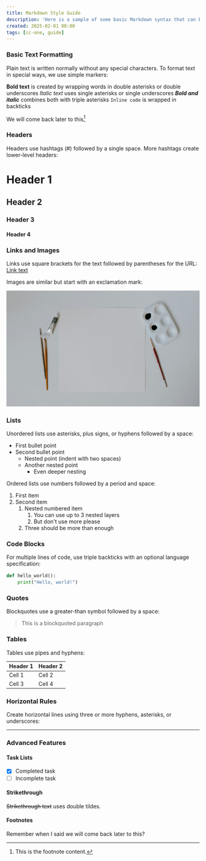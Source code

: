 ```yaml
---
title: Markdown Style Guide
description: 'Here is a sample of some basic Markdown syntax that can be used when writing Markdown content in Astro.'
created: 2025-02-01 00:00
tags: [cc-one, guide]
---
```


### Basic Text Formatting

Plain text is written normally without any special characters. To format text in special ways, we use simple markers:

**Bold text** is created by wrapping words in double asterisks or double underscores
_Italic text_ uses single asterisks or single underscores
**_Bold and italic_** combines both with triple asterisks
`Inline code` is wrapped in backticks

We will come back later to this[^1]

### Headers

Headers use hashtags (#) followed by a single space. More hashtags create lower-level headers:

# Header 1

## Header 2

### Header 3

#### Header 4

### Links and Images

Links use square brackets for the text followed by parentheses for the URL:
[Link text](https://example.com)

Images are similar but start with an exclamation mark:

![An empty paper around which lay three brushes, a color tube and a color palette](../../assets/img/placeholder.jpg)

### Lists

Unordered lists use asterisks, plus signs, or hyphens followed by a space:

- First bullet point
- Second bullet point
  - Nested point (indent with two spaces)
  - Another nested point
    - Even deeper nesting

Ordered lists use numbers followed by a period and space:

1. First item
2. Second item
   1. Nested numbered item
      1. You can use up to 3 nested layers
      2. But don't use more please
   2. Three should be more than enough

### Code Blocks

For multiple lines of code, use triple backticks with an optional language specification:

```python
def hello_world():
    print("Hello, world!")
```

### Quotes

Blockquotes use a greater-than symbol followed by a space:

> This is a blockquoted paragraph

### Tables

Tables use pipes and hyphens:

| Header 1 | Header 2 |
| -------- | -------- |
| Cell 1   | Cell 2   |
| Cell 3   | Cell 4   |

### Horizontal Rules

Create horizontal lines using three or more hyphens, asterisks, or underscores:

---

### Advanced Features

#### Task Lists

- [x] Completed task
- [ ] Incomplete task

#### Strikethrough

~~Strikethrough text~~ uses double tildes.

#### Footnotes

Remember when I said we will come back later to this?

[^1]: This is the footnote content.
